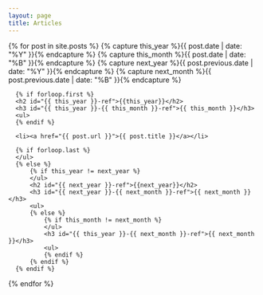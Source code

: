 ```yaml
---
layout: page
title: Articles
---
```


<section class="article-list">
  {% for post in site.posts  %}
      {% capture this_year %}{{ post.date | date: "%Y" }}{% endcapture %}
      {% capture this_month %}{{ post.date | date: "%B" }}{% endcapture %}
      {% capture next_year %}{{ post.previous.date | date: "%Y" }}{% endcapture %}
      {% capture next_month %}{{ post.previous.date | date: "%B" }}{% endcapture %}

      {% if forloop.first %}
      <h2 id="{{ this_year }}-ref">{{this_year}}</h2>
      <h3 id="{{ this_year }}-{{ this_month }}-ref">{{ this_month }}</h3>
      <ul>
      {% endif %}

      <li><a href="{{ post.url }}">{{ post.title }}</a></li>

      {% if forloop.last %}
      </ul>
      {% else %}
          {% if this_year != next_year %}
          </ul>
          <h2 id="{{ next_year }}-ref">{{next_year}}</h2>
          <h3 id="{{ next_year }}-{{ next_month }}-ref">{{ next_month }}</h3>
          <ul>
          {% else %}    
              {% if this_month != next_month %}
              </ul>
              <h3 id="{{ this_year }}-{{ next_month }}-ref">{{ next_month }}</h3>
              <ul>
              {% endif %}
          {% endif %}
      {% endif %}
  {% endfor %}
</section>